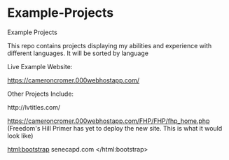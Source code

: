 # Example-Projects
Example Projects

This repo contains projects displaying my abilities and experience with different languages. It will be sorted by language

Live Example Website:

https://cameroncromer.000webhostapp.com/


Other Projects Include:

<php>
  http://lvtitles.com/
  
  https://cameroncromer.000webhostapp.com/FHP/FHP/fhp_home.php (Freedom's Hill Primer has yet to deploy the new site. This is what it would look like)
</php>

<html:bootstrap>
  senecapd.com
</html:bootstrap>
